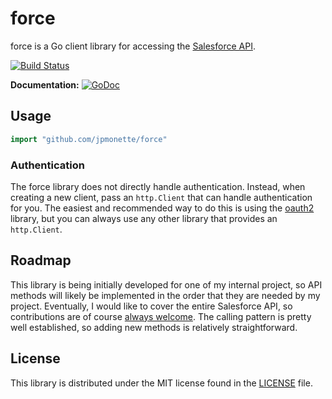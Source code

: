 # force

force is a Go client library for accessing the [Salesforce API](https://developer.salesforce.com/docs/atlas.en-us.api_rest.meta/).

[![Build Status](https://travis-ci.org/jpmonette/force.svg)](https://travis-ci.org/jpmonette/force)

**Documentation:** [![GoDoc](https://godoc.org/github.com/jpmonette/force?status.svg)](https://godoc.org/github.com/jpmonette/force)  

## Usage

```go
import "github.com/jpmonette/force"
```

### Authentication

The force library does not directly handle authentication.  Instead, when
creating a new client, pass an `http.Client` that can handle authentication for
you.  The easiest and recommended way to do this is using the
[oauth2](https://godoc.org/golang.org/x/oauth2) library, but you can always use
any other library that provides an `http.Client`.


## Roadmap

This library is being initially developed for one of my internal project,
so API methods will likely be implemented in the order that they are
needed by my project. Eventually, I would like to cover the entire
Salesforce API, so contributions are of course [always welcome][contributing].  The
calling pattern is pretty well established, so adding new methods is relatively
straightforward.

[contributing]: CONTRIBUTING.md


## License

This library is distributed under the MIT license found in the [LICENSE](./LICENSE)
file.
